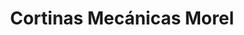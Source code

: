 ---
title: "Cortinas Mecánicas Morel"
url: /ciudad-autonoma-de-buenos-aires/cortinas-mecanicas-morel/
shop: cortina
---